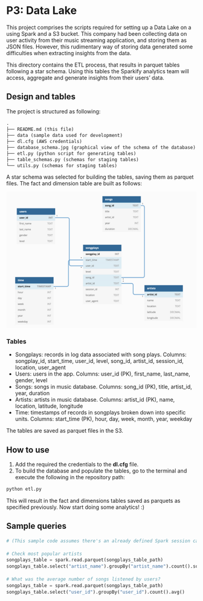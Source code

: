 # P3: Data Lake

This project comprises the scripts required for setting up a Data Lake on a using Spark and a S3 bucket. This company had been collecting data on user activity from their music streaming application, and storing them as JSON files. However, this rudimentary way of storing data generated some difficulties when extracting insights from the data.

This directory contains the ETL process, that results in parquet tables following a star schema. Using this tables the Sparkify analytics team will access, aggregate and generate insights from their users’ data.

## Design and tables


The project is structured as following:

```
.
├── README.md (this file)
├── data (sample data used for development)
├── dl.cfg (AWS credentials) 
├── database_schema.jpg (graphical view of the schema of the database)
├── etl.py (python script for generating tables)
├── table_schemas.py (schemas for staging tables) 
└── utils.py (schemas for staging tables) 
```

A star schema was selected for building the tables, saving them as parquet files. The fact and dimension table are built as follows:

![Database schema](database_schema.jpg)


### Tables

- Songplays: records in log data associated with song plays. Columns: songplay_id, start_time, user_id, level, song_id, artist_id, session_id, location, user_agent
- Users: users in the app. Columns: user_id (PK), first_name, last_name, gender, level
- Songs: songs in music database. Columns: song_id (PK), title, artist_id, year, duration
- Artists: artists in music database. Columns: artist_id (PK), name, location, latitude, longitude
- Time: timestamps of records in songplays broken down into specific units. Columns: start_time (PK), hour, day, week, month, year, weekday

The tables are saved as parquet files in the S3.


## How to use
 
1. Add the required the credentials to the **dl.cfg** file. 
2. To build the database and populate the tables, go to the terminal and execute the following in the repository path:

```sh
python etl.py
```

This will result in the fact and dimensions tables saved as parquets as specified previously. Now start doing some analytics! :)

## Sample queries

```python
# (This sample code assumes there's an already defined Spark session called "spark")

# Check most popular artists
songplays_table = spark.read.parquet(songplays_table_path)
songplays_table.select("artist_name").groupBy("artist_name").count().sort(col("count").desc())

# What was the average number of songs listened by users?
songplays_table = spark.read.parquet(songplays_table_path)
songplays_table.select("user_id").groupBy("user_id").count().avg()
```